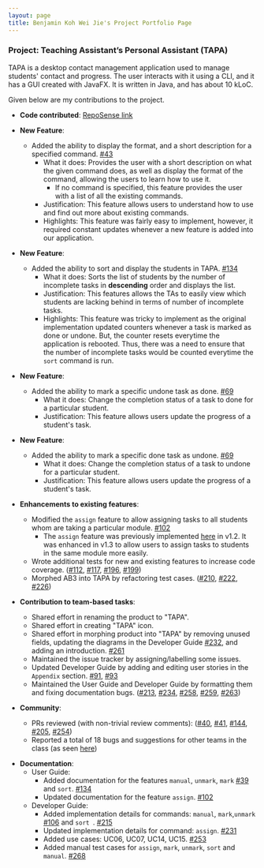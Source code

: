 ```yaml
---
layout: page
title: Benjamin Koh Wei Jie's Project Portfolio Page
---
```


### Project: Teaching Assistant’s Personal Assistant (TAPA)

TAPA is a desktop contact management application used to manage students' contact and progress. The user interacts with it using a CLI, and it has a GUI created with JavaFX. It is written in Java, and has about 10 kLoC.

Given below are my contributions to the project.

* **Code contributed**: [RepoSense link](https://nus-cs2103-ay2122s2.github.io/tp-dashboard/?search=benjykoh&breakdown=true)

* **New Feature**:
  * Added the ability to display the format, and a short description for a specified command. [#43](https://github.com/AY2122S2-CS2103T-W09-4/tp/pull/43)
    * What it does: Provides the user with a short description on what the given command does, as well as display the format of the command, allowing the users to learn how to use it.
      * If no command is specified, this feature provides the user with a list of all the existing commands.
    * Justification: This feature allows users to understand how to use and find out more about existing commands.
    * Highlights: This feature was fairly easy to implement, however, it required constant updates whenever a new feature is added into our application.
  
  <div style="page-break-after: always;"></div>

* **New Feature**:
  * Added the ability to sort and display the students in TAPA. [#134](https://github.com/AY2122S2-CS2103T-W09-4/tp/pull/134)
    * What it does: Sorts the list of students by the number of incomplete tasks in **descending** order and displays the list.
    * Justification: This features allows the TAs to easily view which students are lacking behind in terms of number of incomplete tasks.
    * Highlights: This feature was tricky to implement as the original implementation updated counters whenever a task is marked as done or undone. But, the counter resets everytime the application is rebooted. Thus, there was a need to ensure that the number of incomplete tasks would be counted everytime the `sort` command is run.

* **New Feature**:
  * Added the ability to mark a specific undone task as done. [#69](https://github.com/AY2122S2-CS2103T-W09-4/tp/pull/69)
    * What it does: Change the completion status of a task to done for a particular student.
    * Justification: This feature allows users update the progress of a student's task.

* **New Feature**:
  * Added the ability to mark a specific done task as undone. [#69](https://github.com/AY2122S2-CS2103T-W09-4/tp/pull/69)
    * What it does: Change the completion status of a task to undone for a particular student.
    * Justification: This feature allows users update the progress of a student's task.
  
* **Enhancements to existing features**:
  * Modified the `assign` feature to allow assigning tasks to all students whom are taking a particular module. [#102](https://github.com/AY2122S2-CS2103T-W09-4/tp/pull/102)
    * The `assign` feature was previously implemented [here](https://github.com/AY2122S2-CS2103T-W09-4/tp/pull/53) in v1.2. It was enhanced in v1.3 to allow users to assign tasks to students in the same module more easily.
  * Wrote additional tests for new and existing features to increase code coverage. ([#112](https://github.com/AY2122S2-CS2103T-W09-4/tp/pull/112), [#117](https://github.com/AY2122S2-CS2103T-W09-4/tp/pull/117), [#196](https://github.com/AY2122S2-CS2103T-W09-4/tp/pull/196), [#199](https://github.com/AY2122S2-CS2103T-W09-4/tp/pull/199))
  * Morphed AB3 into TAPA by refactoring test cases. ([#210](https://github.com/AY2122S2-CS2103T-W09-4/tp/pull/210), [#222](https://github.com/AY2122S2-CS2103T-W09-4/tp/pull/222), [#226](https://github.com/AY2122S2-CS2103T-W09-4/tp/pull/226))

* **Contribution to team-based tasks**:
  * Shared effort in renaming the product to "TAPA".
  * Shared effort in creating "TAPA" icon.
  * Shared effort in morphing product into "TAPA" by removing unused fields, updating the diagrams in the Developer Guide [#232](https://github.com/AY2122S2-CS2103T-W09-4/tp/pull/232), and adding an introduction. [#261](https://github.com/AY2122S2-CS2103T-W09-4/tp/pull/261) 
  * Maintained the issue tracker by assigning/labelling some issues.
  * Updated Developer Guide by adding and editing user stories in the `Appendix` section. [#91](https://github.com/AY2122S2-CS2103T-W09-4/tp/pull/91), [#93](https://github.com/AY2122S2-CS2103T-W09-4/tp/pull/93)
  * Maintained the User Guide and Developer Guide by formatting them and fixing documentation bugs. ([#213](https://github.com/AY2122S2-CS2103T-W09-4/tp/pull/213), [#234](https://github.com/AY2122S2-CS2103T-W09-4/tp/pull/234), [#258](https://github.com/AY2122S2-CS2103T-W09-4/tp/pull/258), [#259](https://github.com/AY2122S2-CS2103T-W09-4/tp/pull/259), [#263](https://github.com/AY2122S2-CS2103T-W09-4/tp/pull/263))

* **Community**:
  * PRs reviewed (with non-trivial review comments): ([#40](https://github.com/AY2122S2-CS2103T-W09-4/tp/pull/40), [#41](https://github.com/AY2122S2-CS2103T-W09-4/tp/pull/41), [#144](https://github.com/AY2122S2-CS2103T-W09-4/tp/pull/144), [#205](https://github.com/AY2122S2-CS2103T-W09-4/tp/pull/205), [#254](https://github.com/AY2122S2-CS2103T-W09-4/tp/pull/254))
  * Reported a total of 18 bugs and suggestions for other teams in the class (as seen [here](https://github.com/Benjykoh/ped/issues))

<div style="page-break-after: always;"></div>

* **Documentation**:
  * User Guide:
    * Added documentation for the features `manual`, `unmark`, `mark` [#39](https://github.com/AY2122S2-CS2103T-W09-4/tp/pull/39) and `sort`. [#134](https://github.com/AY2122S2-CS2103T-W09-4/tp/pull/134)
    * Updated documentation for the feature `assign`. [#102](https://github.com/AY2122S2-CS2103T-W09-4/tp/pull/102)
  * Developer Guide:
    * Added implementation details for commands: `manual`, `mark`,`unmark` [#106](https://github.com/AY2122S2-CS2103T-W09-4/tp/pull/106) and `sort `. [#215](https://github.com/AY2122S2-CS2103T-W09-4/tp/pull/215)
    * Updated implementation details for command: `assign`. [#231](https://github.com/AY2122S2-CS2103T-W09-4/tp/pull/231)
    * Added use cases: UC06, UC07, UC14, UC15. [#253](https://github.com/AY2122S2-CS2103T-W09-4/tp/pull/253)
    * Added manual test cases for `assign`, `mark`, `unmark`, `sort` and `manual`. [#268](https://github.com/AY2122S2-CS2103T-W09-4/tp/pull/268)
  


